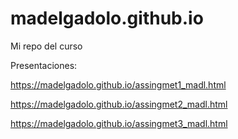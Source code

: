 # madelgadolo.github.io
Mi repo del curso

Presentaciones:

https://madelgadolo.github.io/assingmet1_madl.html

https://madelgadolo.github.io/assingmet2_madl.html

https://madelgadolo.github.io/assingmet3_madl.html
